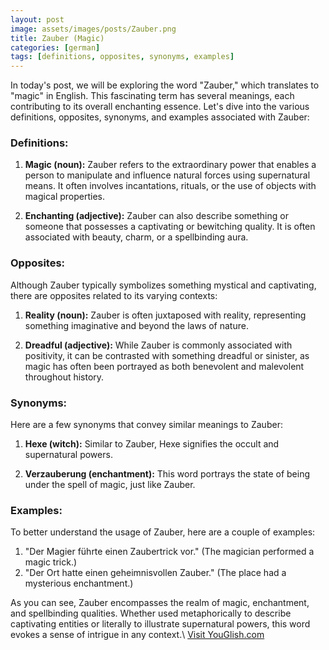 ```yaml
---
layout: post
image: assets/images/posts/Zauber.png
title: Zauber (Magic)
categories: [german]
tags: [definitions, opposites, synonyms, examples]
---
```


In today's post, we will be exploring the word "Zauber," which translates to "magic" in English. This fascinating term has several meanings, each contributing to its overall enchanting essence. Let's dive into the various definitions, opposites, synonyms, and examples associated with Zauber:

### Definitions:
1. **Magic (noun):** Zauber refers to the extraordinary power that enables a person to manipulate and influence natural forces using supernatural means. It often involves incantations, rituals, or the use of objects with magical properties.

2. **Enchanting (adjective):** Zauber can also describe something or someone that possesses a captivating or bewitching quality. It is often associated with beauty, charm, or a spellbinding aura.

### Opposites:
Although Zauber typically symbolizes something mystical and captivating, there are opposites related to its varying contexts:

1. **Reality (noun):** Zauber is often juxtaposed with reality, representing something imaginative and beyond the laws of nature.

2. **Dreadful (adjective):** While Zauber is commonly associated with positivity, it can be contrasted with something dreadful or sinister, as magic has often been portrayed as both benevolent and malevolent throughout history.

### Synonyms:
Here are a few synonyms that convey similar meanings to Zauber:

1. **Hexe (witch):** Similar to Zauber, Hexe signifies the occult and supernatural powers.

2. **Verzauberung (enchantment):** This word portrays the state of being under the spell of magic, just like Zauber.

### Examples:
To better understand the usage of Zauber, here are a couple of examples:

1. "Der Magier führte einen Zaubertrick vor." (The magician performed a magic trick.)
2. "Der Ort hatte einen geheimnisvollen Zauber." (The place had a mysterious enchantment.)

As you can see, Zauber encompasses the realm of magic, enchantment, and spellbinding qualities. Whether used metaphorically to describe captivating entities or literally to illustrate supernatural powers, this word evokes a sense of intrigue in any context.\ <a id="yg-widget-0" class="youglish-widget" data-query="Zauber" data-lang="german" data-components="8412" data-auto-start="0" data-bkg-color="theme_light" data-title="How%20to%20pronounce%20Zauber%20in%20German"  rel="nofollow" href="https://youglish.com">Visit YouGlish.com</a><script async src="https://youglish.com/public/emb/widget.js" charset="utf-8"></script>